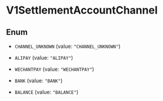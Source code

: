 
# V1SettlementAccountChannel

## Enum


* `CHANNEL_UNKNOWN` (value: `"CHANNEL_UNKNOWN"`)

* `ALIPAY` (value: `"ALIPAY"`)

* `WECHANTPAY` (value: `"WECHANTPAY"`)

* `BANK` (value: `"BANK"`)

* `BALANCE` (value: `"BALANCE"`)



